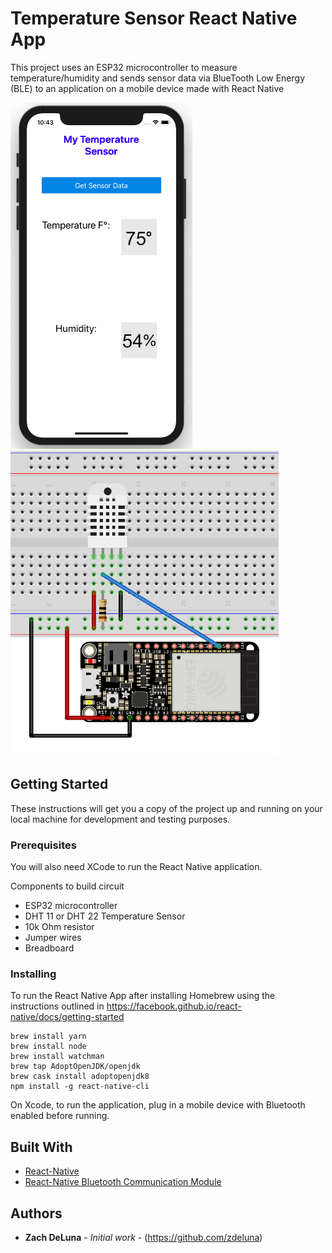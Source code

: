 # Temperature Sensor React Native App

This project uses an ESP32 microcontroller to measure temperature/humidity and sends sensor data via BlueTooth Low Energy (BLE) to an application on a mobile device made with React Native

![Screenshot 1](/ReactApp/static/images/SimulatorScreenshot.png?raw=true 'Screenshot 1')
![Screenshot 2](/ReactApp/static/images/ESP_Sketch.png?raw=true 'Screenshot 2')

## Getting Started

These instructions will get you a copy of the project up and running on your local machine for development and testing purposes.

### Prerequisites

You will also need XCode to run the React Native application.

Components to build circuit

-   ESP32 microcontroller
-   DHT 11 or DHT 22 Temperature Sensor
-   10k Ohm resistor
-   Jumper wires
-   Breadboard

### Installing

To run the React Native App after installing Homebrew using the instructions outlined in https://facebook.github.io/react-native/docs/getting-started

```
brew install yarn
brew install node
brew install watchman
brew tap AdoptOpenJDK/openjdk
brew cask install adoptopenjdk8
npm install -g react-native-cli
```

On Xcode, to run the application, plug in a mobile device with Bluetooth enabled before running.

## Built With

-   [React-Native](https://facebook.github.io/react-native/)
-   [React-Native Bluetooth Communication Module](https://github.com/innoveit/react-native-ble-manager/)

## Authors

-   **Zach DeLuna** - _Initial work_ - (https://github.com/zdeluna)

